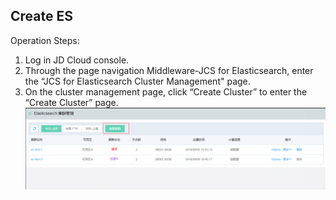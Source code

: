 ## Create ES
Operation Steps:</br>
1. 	Log in JD Cloud console.</br>
2. 	Through the page navigation Middleware-JCS for Elasticsearch, enter the “JCS for Elasticsearch Cluster Management" page.</br>
3. 	On the cluster management page, click “Create Cluster” to enter the “Create Cluster” page.</br>
![Query 1](https://github.com/jdcloudcom/cn/blob/Elasticsearch/image/Internet-Middleware/JCS%20for%20Elasticsearch/创建ES-01.png)
